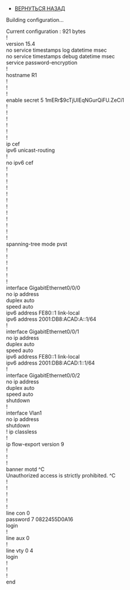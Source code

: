 - [ВЕРНУТЬСЯ НАЗАД](https://github.com/Art1shock/otus-networks/tree/main/labs/lab03)

Building configuration...  
  
Current configuration : 921 bytes  
!  
version 15.4  
no service timestamps log datetime msec  
no service timestamps debug datetime msec  
service password-encryption  
!  
hostname R1  
!  
!  
!  
enable secret 5 $1$mERr$9cTjUIEqNGurQiFU.ZeCi1  
!  
!  
!  
!  
!  
!  
ip cef  
ipv6 unicast-routing  
!  
no ipv6 cef  
!  
!  
!  
!  
!  
!  
!  
!  
!  
!  
!  
!  
spanning-tree mode pvst  
!  
!  
!  
!  
!  
!  
interface GigabitEthernet0/0/0  
 no ip address  
 duplex auto  
 speed auto  
 ipv6 address FE80::1 link-local  
 ipv6 address 2001:DB8:ACAD:A::1/64  
!  
interface GigabitEthernet0/0/1  
 no ip address  
 duplex auto  
 speed auto  
 ipv6 address FE80::1 link-local  
 ipv6 address 2001:DB8:ACAD:1::1/64  
!  
interface GigabitEthernet0/0/2  
 no ip address  
 duplex auto  
 speed auto  
 shutdown  
!  
interface Vlan1  
 no ip address  
 shutdown  
!
ip classless  
!  
ip flow-export version 9  
!  
!  
!  
banner motd ^C  
Unauthorized access is strictly prohibited. ^C  
!  
!  
!  
!  
!  
line con 0  
 password 7 0822455D0A16  
 login  
!  
line aux 0  
!  
line vty 0 4  
 login  
!  
!  
!  
end  
